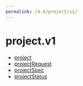 ```yaml
---
permalink: /4.0/project/v1/
---
```


# project.v1



* [project](project.md)
* [projectRequest](projectRequest.md)
* [projectSpec](projectSpec.md)
* [projectStatus](projectStatus.md)